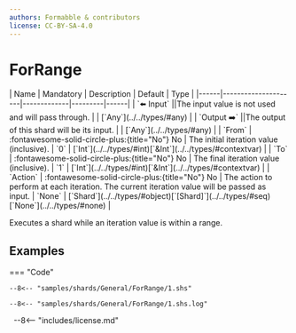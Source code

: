 ```yaml
---
authors: Formabble & contributors
license: CC-BY-SA-4.0
---
```



# ForRange

<div class="sh-parameters" markdown="1">
| Name | Mandatory | Description | Default | Type |
|------|---------------------|-------------|---------|------|
| `⬅️ Input` ||The input value is not used and will pass through. | | [`Any`](../../types/#any) |
| `Output ➡️` ||The output of this shard will be its input. | | [`Any`](../../types/#any) |
| `From` | :fontawesome-solid-circle-plus:{title="No"} No  | The initial iteration value (inclusive). | `0` | [`Int`](../../types/#int)[`&Int`](../../types/#contextvar) |
| `To` | :fontawesome-solid-circle-plus:{title="No"} No  | The final iteration value (inclusive). | `1` | [`Int`](../../types/#int)[`&Int`](../../types/#contextvar) |
| `Action` | :fontawesome-solid-circle-plus:{title="No"} No  | The action to perform at each iteration. The current iteration value will be passed as input. | `None` | [`Shard`](../../types/#object)[`[Shard]`](../../types/#seq)[`None`](../../types/#none) |

</div>

Executes a shard while an iteration value is within a range.

## Examples

=== "Code"

  ```x86asm linenums="1"
  --8<-- "samples/shards/General/ForRange/1.shs"
  ```

  ```
  --8<-- "samples/shards/General/ForRange/1.shs.log"
  ```
&nbsp;
--8<-- "includes/license.md"

